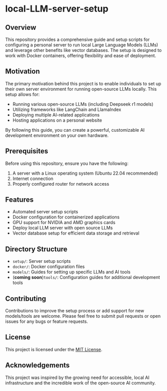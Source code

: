 # local-LLM-server-setup

## Overview

This repository provides a comprehensive guide and setup scripts for configuring a personal server to run local Large Language Models (LLMs) and leverage other benefits like vector databases. The setup is designed to work with Docker containers, offering flexibility and ease of deployment.

## Motivation

The primary motivation behind this project is to enable individuals to set up their own server environment for running open-source LLMs locally. This setup allows for:

- Running various open-source LLMs (including Deepseek r1 models)
- Utilizing frameworks like LangChain and LlamaIndex
- Deploying multiple AI-related applications
- Hosting applications on a personal website

By following this guide, you can create a powerful, customizable AI development environment on your own hardware.

## Prerequisites

Before using this repository, ensure you have the following:

1. A server with a Linux operating system (Ubuntu 22.04 recommended)
2. Internet connection
3. Properly configured router for network access

## Features

- Automated server setup scripts
- Docker configuration for containerized applications
- GPU support for NVIDIA and AMD graphics cards
- Deploy local LLM server with open source LLMs
- Vector database setup for efficient data storage and retrieval

## Directory Structure

- `setup/`: Server setup scripts
- `docker/`: Docker configuration files
- `models/`: Guides for setting up specific LLMs and AI tools
- (**coming soon**)`tools/`: Configuration guides for additional development tools

## Contributing

Contributions to improve the setup process or add support for new models/tools are welcome. Please feel free to submit pull requests or open issues for any bugs or feature requests.

## License

This project is licensed under the [MIT License](LICENSE).

## Acknowledgements

This project was inspired by the growing need for accessible, local AI infrastructure and the incredible work of the open-source AI community.


